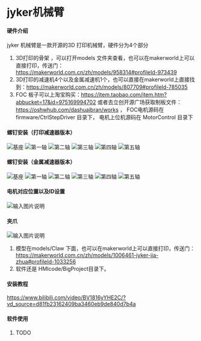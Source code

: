 # jyker机械臂

#### 硬件介绍
jyker 机械臂是一款开源的3D 打印机械臂，硬件分为4个部分
1.  3D打印的骨架 ，可以打开models 文件夹查看，也可以在makerworld上可以直接打印，传送门：https://makerworld.com.cn/zh/models/958314#profileId-973439
2.  3D打印的减速机4个以及金属减速机1个，也可以直接在makerworld上直接找到：https://makerworld.com.cn/zh/models/807709#profileId-785035
3.  FOC 板子可以上淘宝购买：https://item.taobao.com/item.htm?abbucket=17&id=975169994702 
或者去立创开源广场获取制板文件：https://oshwhub.com/dashuaibran/works ， 
FOC电机源码在firmware/CtrlStepDriver 目录下，
电机上位机源码在 MotorControl 目录下


#### 螺钉安装（打印减速器版本）
![基座](Images/base.jpg)
![第一轴](Images/joint1.jpg)
![第二轴](Images/joint2.jpg)
![第三轴](Images/joint3.jpg)
![第四轴](Images/joint4.jpg)
![第五轴](Images/joint5.jpg)

#### 螺钉安装（金属减速器版本）
![基座](Images/基座_j.jpg)
![第一轴](Images/joint1_j.jpg)
![第二轴](Images/joint2_j.jpg)
![第三轴](Images/joint3_j.jpg)
![第四轴](Images/joint4_j.jpg)
![第五轴](Images/joint5_j.jpg)


#### 电机对应位置以及ID设置
![输入图片说明](Images/1740470939621.jpg)

#### 夹爪
![输入图片说明](Images/2025_03_06_11_50_IMG_2664.JPG)
1.  模型在models/Claw 下面，也可以在makerworld上可以直接打印，传送门：https://makerworld.com.cn/zh/models/1006461-jyker-jia-zhua#profileId-1033256
2.  软件还是 HMIcode/BigProject目录下。

#### 安装教程
https://www.bilibili.com/video/BV1816yYHE2C/?vd_source=d81fb23162409ba3460eb9de840d7b4a

#### 软件使用

1. TODO
